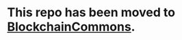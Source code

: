 # This repo has been moved to [BlockchainCommons](https://github.com/BlockchainCommons/bc-libs-java).